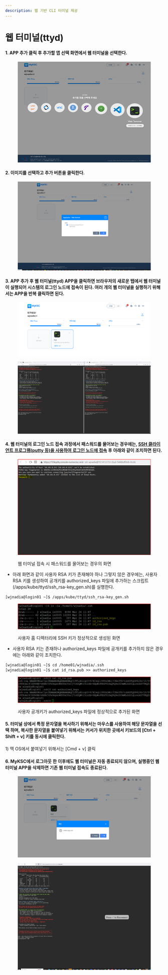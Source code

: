 ```yaml
---
description: 웹 기반 CLI 터미널 제공
---
```


# 웹 터미널(ttyd)

#### 1.     APP 추가 클릭 후 추가할 앱 선택 화면에서 웹 터미널을 선택한다.

<figure><img src="../.gitbook/assets/ttyd-1.png" alt=""><figcaption></figcaption></figure>

#### 2.  이미지를 선택하고 추가 버튼을 클릭한다.

<figure><img src="../.gitbook/assets/ttyd-2.PNG" alt=""><figcaption></figcaption></figure>

#### 3. APP 추가 후 웹 터미널(ttyd) APP을 클릭하면 브라우저의 새로운 탭에서 웹  터미널이 실행되어 시스템의 로그인 노드에 접속이 된다. 여러 개의  웹 터미널을  실행하기 위해서는 APP을 반복 클릭하면  된다.

<figure><img src="../.gitbook/assets/ttyd-3.PNG" alt=""><figcaption></figcaption></figure>

<figure><img src="../.gitbook/assets/ttyd-4.PNG" alt=""><figcaption></figcaption></figure>

#### 4.   웹 터미널의 로그인 노드 접속 과정에서 패스워드를 물어보는 경우에는, [SSH 클라이언트 프로그램(putty 등)을 사용하여 로그인 노드에 접속](https://docs-ksc.gitbook.io/beginner/undefined-1/undefined-1) 후 아래와 같이 조치하면 된다.&#x20;

<figure><img src="../.gitbook/assets/ttyd-7.png" alt=""><figcaption><p>웹 터미널 접속 시 패스워드를 물어보는 경우의 화면</p></figcaption></figure>

* 아래 화면과  같이 사용자  RSA 키가 존재해야 하나 그렇지  않은 경우에는, 사용자  RSA 키를  생성하여 공개키를 authorized\_keys 파일에 추가하는 스크립트(/apps/kube/ttyd/ssh\_rsa-key\_gen.sh)를 실행한다.

```
[wjnadia@login01 ~]$ /apps/kube/ttyd/ssh_rsa-key_gen.sh 
```

<figure><img src="../.gitbook/assets/ttyd-8.png" alt=""><figcaption><p>사용자 홈 디렉터리에 SSH 키가 정상적으로 생성된 화면</p></figcaption></figure>

* 사용자 RSA 키는 존재하나  authorized\_keys 파일에 공개키를 추가하지 않은 경우에는 아래와 같이 조치한다.

```
[wjnadia@login01 ~]$ cd /home01/wjnadia/.ssh
[wjnadia@login01 ~]$ cat id_rsa.pub >> authorized_keys 
```

<figure><img src="../.gitbook/assets/ttyd-9 (1).png" alt=""><figcaption><p>사용자 공개키가 authorized_keys 파일에 정상적으로 추가된 화면</p></figcaption></figure>

#### 5. 터미널 상에서 특정 문자열을 복사하기 위해서는 마우스를 사용하여 해당 문자열을 선택 하며, 복사한 문자열을 붙여넣기 위해서는 커서가 위치한 곳에서 키보드의 \[Ctrl + Shift + v] 키를  동시에 클릭한다.&#x20;

1\) 맥 OS에서 붙여넣기 위해서는 \[Cmd + v] 클릭

#### 6. MyKSC에서 로그아웃 한 이후에도 웹 터미널은 자동 종료되지 않으며, 실행중인 웹 터미널  APP을 삭제하면 기존 웹 터미널 접속도 종료된다.

<figure><img src="../.gitbook/assets/ttyd-5.PNG" alt=""><figcaption></figcaption></figure>

<figure><img src="../.gitbook/assets/ttyd-6.PNG" alt=""><figcaption></figcaption></figure>

